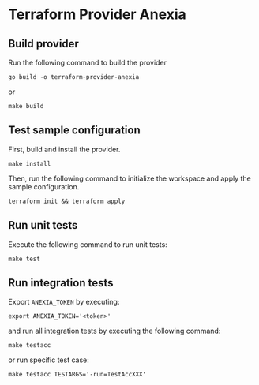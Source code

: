 # Terraform Provider Anexia

## Build provider

Run the following command to build the provider

```shell
go build -o terraform-provider-anexia
```

or 

```shell
make build
```

## Test sample configuration

First, build and install the provider.

```shell
make install
```

Then, run the following command to initialize the workspace and apply the sample configuration.

```shell
terraform init && terraform apply
```

## Run unit tests

Execute the following command to run unit tests:

```shell
make test
```

## Run integration tests

Export `ANEXIA_TOKEN` by executing:

```shell
export ANEXIA_TOKEN='<token>'
```

and run all integration tests by executing the following command:

```shell
make testacc
```

or run specific test case:

```
make testacc TESTARGS='-run=TestAccXXX'
```
